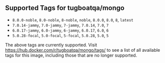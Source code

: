 ## Supported Tags for tugboatqa/mongo

* `8.0.0-noble`, `8.0-noble`, `8-noble`, `noble`, `8.0.0`, `8.0`, `8`, `latest`
* `7.0.14-jammy`, `7.0-jammy`, `7-jammy`, `7.0.14`, `7.0`, `7`
* `6.0.17-jammy`, `6.0-jammy`, `6-jammy`, `6.0.17`, `6.0`, `6`
* `5.0.28-focal`, `5.0-focal`, `5-focal`, `5.0.28`, `5.0`, `5`

The above tags are currently supported. Visit https://hub.docker.com/r/tugboatqa/mongo/tags/ to see a list of all available tags for this image, including those that are no longer supported.
